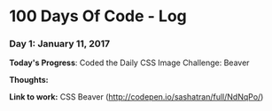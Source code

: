 # 100 Days Of Code - Log

### Day 1: January 11, 2017 

**Today's Progress**: Coded the Daily CSS Image Challenge: Beaver

**Thoughts:** 

**Link to work:** CSS Beaver (http://codepen.io/sashatran/full/NdNqPo/)

